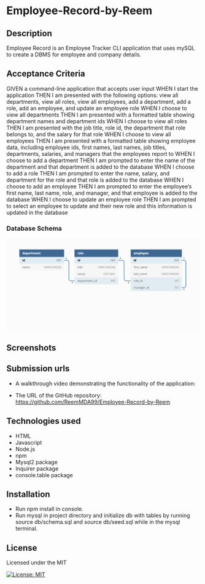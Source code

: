 # Employee-Record-by-Reem

## Description

Employee Record is an Employee Tracker CLI application that uses mySQL to create a DBMS for employee and company details.

## Acceptance Criteria

GIVEN a command-line application that accepts user input
WHEN I start the application
THEN I am presented with the following options: view all departments, view all roles, view all employees, add a department, add a role, add an employee, and update an employee role
WHEN I choose to view all departments
THEN I am presented with a formatted table showing department names and department ids
WHEN I choose to view all roles
THEN I am presented with the job title, role id, the department that role belongs to, and the salary for that role
WHEN I choose to view all employees
THEN I am presented with a formatted table showing employee data, including employee ids, first names, last names, job titles, departments, salaries, and managers that the employees report to
WHEN I choose to add a department
THEN I am prompted to enter the name of the department and that department is added to the database
WHEN I choose to add a role
THEN I am prompted to enter the name, salary, and department for the role and that role is added to the database
WHEN I choose to add an employee
THEN I am prompted to enter the employee’s first name, last name, role, and manager, and that employee is added to the database
WHEN I choose to update an employee role
THEN I am prompted to select an employee to update and their new role and this information is updated in the database

### Database Schema
![image](./assets/12-sql-homework-demo-01.png)

## Screenshots


## Submission urls
- A walkthrough video demonstrating the functionality of the application:

- The URL of the GitHub repository: https://github.com/ReemMDA99/Employee-Record-by-Reem

## Technologies used

- HTML	
- Javascript	
- Node.js
- npm
- Mysql2 package
- Inquirer package
- console.table package

## Installation
- Run npm install in console. 
- Run mysql in project directory and initialize db with tables by running source db/schema.sql and source db/seed.sql while in the mysql terminal.

## License

Licensed under the MIT 

[![License: MIT](https://img.shields.io/badge/License-MIT-yellow.svg)](https://opensource.org/licenses/MIT)